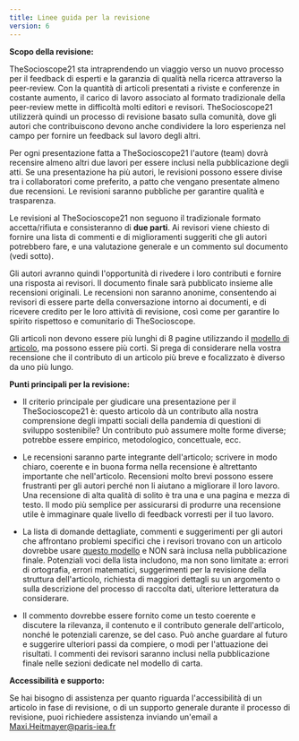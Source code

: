 ```yaml
---
title: Linee guida per la revisione
version: 6
---
```


**Scopo della revisione:**

TheSocioscope21 sta intraprendendo un viaggio verso un nuovo processo per il feedback di esperti e la garanzia di qualità nella ricerca attraverso la peer-review. Con la quantità di articoli presentati a riviste e conferenze in costante aumento, il carico di lavoro associato al formato tradizionale della peer-review mette in difficoltà molti editori e revisori. TheSocioscope21 utilizzerà quindi un processo di revisione basato sulla comunità, dove gli autori che contribuiscono devono anche condividere la loro esperienza nel campo per fornire un feedback sul lavoro degli altri.

Per ogni presentazione fatta a TheSocioscope21 l'autore (team) dovrà recensire almeno altri due lavori per essere inclusi nella pubblicazione degli atti. Se una presentazione ha più autori, le revisioni possono essere divise tra i collaboratori come preferito, a patto che vengano presentate almeno due recensioni. Le revisioni saranno pubbliche per garantire qualità e trasparenza.

Le revisioni al TheSocioscope21 non seguono il tradizionale formato accetta/rifiuta e consisteranno di **due parti**. Ai revisori viene chiesto di fornire una lista di commenti e di miglioramenti suggeriti che gli autori potrebbero fare, e una valutazione generale e un commento sul documento (vedi sotto).

Gli autori avranno quindi l'opportunità di rivedere i loro contributi e fornire una risposta ai revisori. Il documento finale sarà pubblicato insieme alle recensioni originali. Le recensioni non saranno anonime, consentendo ai revisori di essere parte della conversazione intorno ai documenti, e di ricevere credito per le loro attività di revisione, così come per garantire lo spirito rispettoso e comunitario di TheSocioscope.

Gli articoli non devono essere più lunghi di 8 pagine utilizzando il [modello di articolo](https://TheSocioscope.org/conference/TheSocioscope21_Full_Paper_Template.docx), ma possono essere più corti. Si prega di considerare nella vostra recensione che il contributo di un articolo più breve e focalizzato è diverso da uno più lungo.

**Punti principali per la revisione:**

- Il criterio principale per giudicare una presentazione per il TheSocioscope21 è: questo articolo dà un contributo alla nostra comprensione degli impatti sociali della pandemia di questioni di sviluppo sostenibile? Un contributo può assumere molte forme diverse; potrebbe essere empirico, metodologico, concettuale, ecc.

- Le recensioni saranno parte integrante dell'articolo; scrivere in modo chiaro, coerente e in buona forma nella recensione è altrettanto importante che nell'articolo. Recensioni molto brevi possono essere frustranti per gli autori perché non li aiutano a migliorare il loro lavoro. Una recensione di alta qualità di solito è tra una e una pagina e mezza di testo. Il modo più semplice per assicurarsi di produrre una recensione utile è immaginare quale livello di feedback vorresti per il tuo lavoro.

- La lista di domande dettagliate, commenti e suggerimenti per gli autori che affrontano problemi specifici che i revisori trovano con un articolo dovrebbe usare [questo modello](https://TheSocioscope.org/conference/TheSocioscope21_Review_Template.docx) e NON sarà inclusa nella pubblicazione finale. Potenziali voci della lista includono, ma non sono limitate a: errori di ortografia, errori matematici, suggerimenti per la revisione della struttura dell'articolo, richiesta di maggiori dettagli su un argomento o sulla descrizione del processo di raccolta dati, ulteriore letteratura da considerare.

- Il commento dovrebbe essere fornito come un testo coerente e discutere la rilevanza, il contenuto e il contributo generale dell'articolo, nonché le potenziali carenze, se del caso. Può anche guardare al futuro e suggerire ulteriori passi da compiere, o modi per l'attuazione dei risultati. I commenti dei revisori saranno inclusi nella pubblicazione finale nelle sezioni dedicate nel modello di carta.

<!-- -->

**Accessibilità e supporto:**

Se hai bisogno di assistenza per quanto riguarda l'accessibilità di un articolo in fase di revisione, o di un supporto generale durante il processo di revisione, puoi richiedere assistenza inviando un'email a Maxi.Heitmayer@paris-iea.fr
